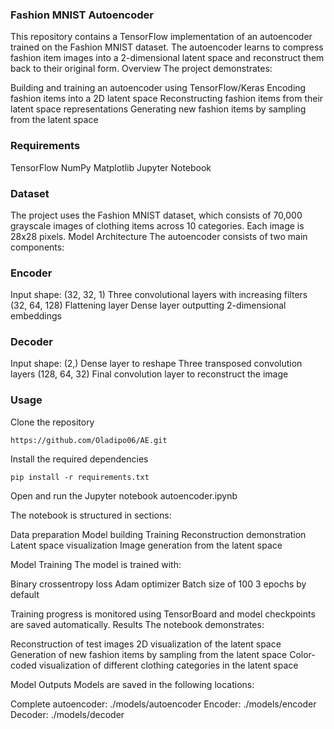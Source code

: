 ### Fashion MNIST Autoencoder
This repository contains a TensorFlow implementation of an autoencoder trained on the Fashion MNIST dataset. The autoencoder learns to compress fashion item images into a 2-dimensional latent space and reconstruct them back to their original form.
Overview
The project demonstrates:

Building and training an autoencoder using TensorFlow/Keras
Encoding fashion items into a 2D latent space
Reconstructing fashion items from their latent space representations
Generating new fashion items by sampling from the latent space

### Requirements

TensorFlow
NumPy
Matplotlib
Jupyter Notebook

### Dataset
The project uses the Fashion MNIST dataset, which consists of 70,000 grayscale images of clothing items across 10 categories. Each image is 28x28 pixels.
Model Architecture
The autoencoder consists of two main components:
### Encoder

Input shape: (32, 32, 1)
Three convolutional layers with increasing filters (32, 64, 128)
Flattening layer
Dense layer outputting 2-dimensional embeddings

### Decoder

Input shape: (2,)
Dense layer to reshape
Three transposed convolution layers (128, 64, 32)
Final convolution layer to reconstruct the image

### Usage

Clone the repository
```
https://github.com/Oladipo06/AE.git
```
Install the required dependencies
```
pip install -r requirements.txt
```
Open and run the Jupyter notebook autoencoder.ipynb

The notebook is structured in sections:

Data preparation
Model building
Training
Reconstruction demonstration
Latent space visualization
Image generation from the latent space

Model Training
The model is trained with:

Binary crossentropy loss
Adam optimizer
Batch size of 100
3 epochs by default

Training progress is monitored using TensorBoard and model checkpoints are saved automatically.
Results
The notebook demonstrates:

Reconstruction of test images
2D visualization of the latent space
Generation of new fashion items by sampling from the latent space
Color-coded visualization of different clothing categories in the latent space

Model Outputs
Models are saved in the following locations:

Complete autoencoder: ./models/autoencoder
Encoder: ./models/encoder
Decoder: ./models/decoder

